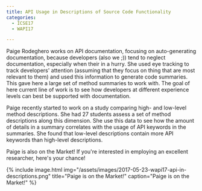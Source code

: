 ```yaml
---
title: API Usage in Descriptions of Source Code Functionality
categories:
  - ICSE17
  - WAPI17

---
```


Paige Rodeghero works on API documentation, focusing on auto-generating documentation, because developers (also we ;)) tend to neglect documentation, especially when their in a hurry. She used eye tracking to track developers' attention (assuming that they focus on thing that are most relevant to them) and used this information to generate code summaries. This gave here a large set of method summaries to work with. The goal of here current line of work is to see how developers at different experience levels can best be supported with documentation.

Paige recently started to work on a study comparing high- and low-level method descriptions. She had 27 students assess a set of method descriptions along this dimension. She use this data to see how the amount of details in a summary correlates with the usage of API keywords in the summaries. She found that low-level descriptions contain more API keywords than high-level descriptions.

Paige is also on the Market! If you're interested in employing an excellent researcher, here's your chance!

{% include image.html img="/assets/images/2017-05-23-wapi17-api-in-descriptions.png" title="Paige is on the Market!" caption="Paige is on the Market!" %}
